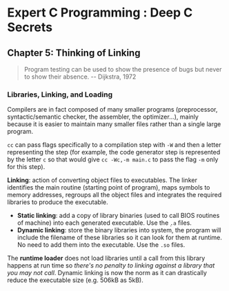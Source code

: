 Expert C Programming : Deep C Secrets
=====================================

Chapter 5: Thinking of Linking
------------------------------

> Program testing can be used to show the presence of bugs but never to show
> their absence. -- Dijkstra, 1972

### Libraries, Linking, and Loading
Compilers are in fact composed of many smaller programs (preprocessor,
syntactic/semantic checker, the assembler, the optimizer...), mainly because it
is easier to maintain many smaller files rather than a single large program.

`cc` can pass flags specifically to a compilation step with `-W` and then a
letter representing the step (for example, the code generator step is
represented by the letter `c` so that would give `cc -Wc,-m main.c` to pass the
flag `-m` only for this step).

**Linking**: action of converting object files to executables. The linker
identifies the main routine (starting point of program), maps symbols to memory
addresses, regroups all the object files and integrates the required libraries
to produce the executable.

* **Static linking**: add a copy of library binaries (used to call BIOS routines
  of machine) into each generated executable. Use the ̣`.a` files.
* **Dynamic linking**: store the binary libraries into system, the program will
  include the filename of these libraries so it can look for them at runtime. No
  need to add them into the executable. Use the `.so` files.

The **runtime loader** does not load libraries until a call from this library
happens at run time so *there's no penalty to linking against a library that you
may not call*.  Dynamic linking is now the norm as it can drastically reduce the
executable size (e.g. 506kB as 5kB).
